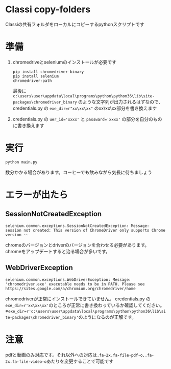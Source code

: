 # Classi copy-folders

Classiの共有フォルダをローカルにコピーするpythonスクリプトです

# 準備
1. chromedriveとseleniumのインストールが必要です

    ```
    pip install chromedriver-binary
    pip install selenium
    chromedriver-path 
    ```

    最後に```c:\users\user\appdata\local\programs\python\python36\lib\site-packages\chromedriver_binary```
    のような文字列が出力されるはずなので、 credentials.py の ```exe_dir=r"xx\xx\xx"``` のxx\xx\xx部分を書き換えます

2. credentials.py の ```uer_id='xxxx'``` と ```passward='xxxx'``` の部分を自分のものに書き換えます


# 実行
```
python main.py
```
数分かかる場合があります。コーヒーでも飲みながら気長に待ちましょう


# エラーが出たら
## SessionNotCreatedException
```
selenium.common.exceptions.SessionNotCreatedException: Message: session not created: This version of ChromeDriver only supports Chrome version ~~
```
chromeのバージョンとdriverのバージョンを合わせる必要があります。
chromeをアップデートすると治る場合が多いです。


## WebDriverException
```
selenium.common.exceptions.WebDriverException: Message: 'chromedriver.exe' executable needs to be in PATH. Please see https://sites.google.com/a/chromium.org/chromedriver/home
```
chromedriverが正常にインストールできていません。
credentials.py の```exe_dir=r'xx\xx\xx'```のところが正常に書き換わっているか確認してください。※```exe_dir=r'c:\users\user\appdata\local\programs\python\python36\lib\site-packages\chromedriver_binary'```のようになるのが正解です。

# 注意
pdfと動画のみ対応です。それ以外への対応は```.fa-2x.fa-file-pdf-o,.fa-2x.fa-file-video-o```あたりを変更することで可能です
